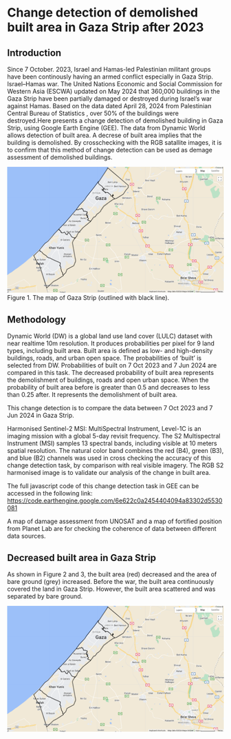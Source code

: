 # Change detection of demolished built area in Gaza Strip after 2023 
## Introduction
Since 7 October. 2023, Israel and Hamas-led Palestinian militant groups have been continously having an armed conflict especially in Gaza Strip. Israel–Hamas war. The United Nations Economic and Social Commission for Western Asia (ESCWA) updated on May 2024 that 360,000 buildings in the Gaza Strip have been partially damaged or destroyed during Israel’s war against Hamas. Based on the data dated April 28, 2024 from Palestinian Central Bureau of Statistics , over 50% of the buildings were destroyed.Here presents a change detection of demolished building in Gaza Strip, using Google Earth Engine (GEE). The data from Dynamic World allows detection of built area. A decrese of built area implies that the building is demolished. By crosschecking with the RGB satallite images, it is to confirm that this method of change detection can be used as demage assessment of demolished buildings.

![paste to excel](mapGaza.PNG)
Figure 1. The map of Gaza Strip (outlined with black line).

## Methodology
Dynamic World (DW) is a global land use land cover (LULC) dataset with near realtime 10m resolution. It produces probabilities per pixel for 9 land types, including built area. Built area is defined as low- and high-density buildings, roads, and urban open space. The probabilities of ‘built’ is selected from DW. Probabilities of built on 7 Oct 2023 and 7 Jun 2024 are compared in this task. The decreased probability of built area represents the demolishment of buildings, roads and open urban space. When the probability of built area before is greater than 0.5 and decreases to less than 0.25 after. It represents the demolishment of built area.

This change detection is to compare the data between 7 Oct 2023 and 7 Jun 2024 in Gaza Strip.

Harmonised Sentinel-2 MSI: MultiSpectral Instrument, Level-1C is an imaging mission with a global 5-day revisit frequency. The S2 Multispectral Instrument (MSI) samples 13 spectral bands, including visible at 10 meters spatial resolution. The natural color band combines the red (B4), green (B3), and blue (B2) channels was used in cross checking the accuracy of this change detection task, by comparison with real visible imagery. The RGB S2 harmonised image is to validate our analysis of the change in built area.

The full javascript code of this change detection task in GEE can be accessed in the following link:
https://code.earthengine.google.com/6e622c0a2454404094a83302d5530081

A map of damage assessment from UNOSAT and a map of fortified position from Planet Lab are for checking the coherence of data between different data sources.


## Decreased built area in Gaza Strip
As shown in Figure 2 and 3, the built area (red) decreased and the area of bare ground (grey) increased. Before the war, the built area continuously covered the land in Gaza Strip. However, the built area scattered and was separated by bare ground. 

![paste to excel](mapGaza.PNG)
